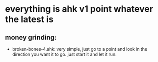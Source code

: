 # everything is ahk v1 point whatever the latest is

## money grinding:
- broken-bones-4.ahk: very simple, just go to a point and look in the direction you want it to go. just start it and let it run.
